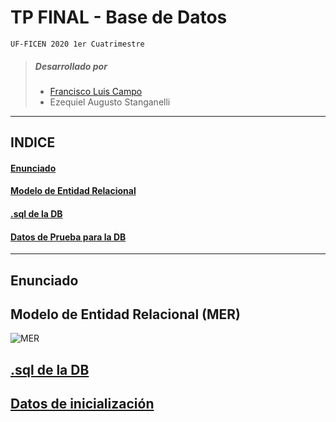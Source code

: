 # TP FINAL - Base de Datos
    UF-FICEN 2020 1er Cuatrimestre
    
> ##### Desarrollado por
> -   [Francisco Luis Campo](https://github.com/FCampo7)
> -   Ezequiel Augusto Stanganelli
   ---
## INDICE
#### [Enunciado](#enunciado)
#### [Modelo de Entidad Relacional](#modelo-de-entidad-relacional-mer)
#### [.sql de la DB](#sql-de-la-db)
#### [Datos de Prueba para la DB](#datos-de-prueba-para-la-db)

---

## Enunciado


## Modelo de Entidad Relacional (MER)
![MER](TP_Campo_Stanganelli.bmp)

## [.sql de la DB](TP_Campo_Stanganelli.sql)

## [Datos de inicialización](Table_Init_Data/DATOS.md)